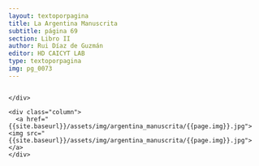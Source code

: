 ```yaml
---
layout: textoporpagina
title: La Argentina Manuscrita
subtitle: página 69
section: Libro II
author: Rui Díaz de Guzmán
editor: HD CAICYT LAB
type: textoporpagina
img: pg_0073
---
```


<div class="row">
    <div class="column">


    </div>

    <div class="column">
      <a href="{{site.baseurl}}/assets/img/argentina_manuscrita/{{page.img}}.jpg"><img src="{{site.baseurl}}/assets/img/argentina_manuscrita/{{page.img}}.jpg"></a>
    </div>
</div>
